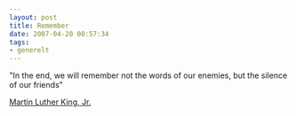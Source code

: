 ```yaml
---
layout: post
title: Remember
date: 2007-04-20 00:57:34
tags: 
- generelt
---
```

"In the end, we will remember not the words of our enemies, but the silence of our friends"

[Martin Luther King, Jr.](http://en.wikipedia.org/wiki/Martin_Luther_King_Jr.)
